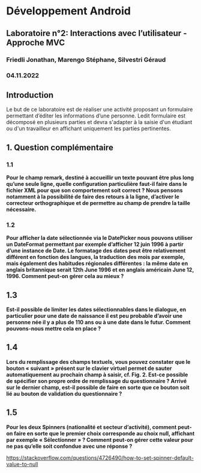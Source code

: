 # Développement Android

## Laboratoire n°2: Interactions avec l’utilisateur - Approche MVC

### Friedli Jonathan, Marengo Stéphane, Silvestri Géraud

### 04.11.2022

## Introduction
Le but de ce laboratoire est de réaliser une
activité proposant un formulaire permettant d’éditer les informations d’une personne. Ledit formulaire est décomposé en plusieurs parties et devra s'adapter à la saisie d'un étudiant ou d'un travailleur en affichant uniquement les parties pertinentes.

## 1. Question complémentaire
### 1.1 

**Pour le champ remark, destiné à accueillir un texte pouvant être plus long qu’une seule ligne, quelle configuration particulière faut-il faire dans le fichier XML pour que son comportement soit correct ? Nous pensons notamment à la possibilité de faire des retours à la ligne, d’activer le correcteur orthographique et de permettre au champ de prendre la taille nécessaire.**

### 1.2

**Pour afficher la date sélectionnée via le DatePicker nous pouvons utiliser un DateFormat permettant par exemple d’afficher 12 juin 1996 à partir d’une instance de Date. Le formatage des dates peut être relativement différent en fonction des langues, la traduction des mois par exemple, mais également des habitudes régionales différentes : la même date en anglais britannique serait 12th June 1996 et en anglais américain June 12, 1996. Comment peut-on gérer cela au mieux ?**

## 1.3

**Est-il possible de limiter les dates sélectionnables dans le dialogue, en particulier pour une date de naissance il est peu probable d’avoir une personne née il y a plus de 110 ans ou à une date dans le futur. Comment pouvons-nous mettre cela en place ?**

## 1.4

**Lors du remplissage des champs textuels, vous pouvez constater que le bouton « suivant » présent sur le clavier virtuel permet de sauter automatiquement au prochain champ à saisir, cf. Fig. 2. Est-ce possible de spécifier son propre ordre de remplissage du questionnaire ? Arrivé sur le dernier champ, est-il possible de faire en sorte que ce bouton soit lié au bouton de validation du questionnaire ?**

## 1.5

**Pour les deux Spinners (nationalité et secteur d’activité), comment peut-on faire en sorte que le premier choix corresponde au choix null, affichant par exemple « Sélectionner » ? Comment peut-on gérer cette valeur pour ne pas qu’elle soit confondue avec une réponse ?**

https://stackoverflow.com/questions/4726490/how-to-set-spinner-default-value-to-null